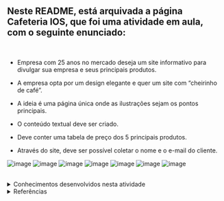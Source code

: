 
##  Neste README, está arquivada a página Cafeteria IOS, que foi uma atividade em aula, com o seguinte enunciado:
<br>

-  Empresa com 25 anos no mercado deseja um site informativo para divulgar sua
empresa e seus principais produtos.

-  A empresa opta por um design elegante e quer um site com “cheirinho de café”.

-  A ideia é uma página única onde as ilustrações sejam os pontos principais.
  
-  O conteúdo textual deve ser criado.
  
-  Deve conter uma tabela de preço dos 5 principais produtos.
  
-  Através do site, deve ser possível coletar o nome e o e-mail do cliente.
  
![image](https://github.com/alibiohenrique/curso-desenvolvimento-web-fullstack/assets/118008033/f22ffb68-6b1e-49c4-b78f-bf0354ca88cc)
![image](https://github.com/alibiohenrique/curso-desenvolvimento-web-fullstack/assets/118008033/f25dfc59-71c1-4a00-9049-3c6dbc0766a2)
![image](https://github.com/alibiohenrique/curso-desenvolvimento-web-fullstack/assets/118008033/4cc0cee4-dcc4-4876-971b-0d40f4be9d9c)
![image](https://github.com/alibiohenrique/curso-desenvolvimento-web-fullstack/assets/118008033/c49a488f-56a9-43dd-b156-11c8b3a4ab0c)
![image](https://github.com/alibiohenrique/curso-desenvolvimento-web-fullstack/assets/118008033/f59e891d-bd18-4ae1-9e9f-1cbb527acfc4)
![image](https://github.com/alibiohenrique/curso-desenvolvimento-web-fullstack/assets/118008033/e56b81be-317d-4b44-af00-f047daa8b506)
![image](https://github.com/alibiohenrique/curso-desenvolvimento-web-fullstack/assets/118008033/262b93aa-272f-4407-9762-81f9b56f29f0)

<br>

<details> 
  <summary> Conhecimentos desenvolvidos nesta atividade </summary>
  
  - `z-index` ( Muda a ordem do empilhamento do eixo Z)
  - navegação com `#`
  - alinhamento dos cards com `text-align`
  - `justify-content:` para justificar os conteúdos
  -  `position: absolute;` position absolute é usada para posicionar elementos HTML de forma precisa em relação ao elemento pai ou à janela do navegador.
  -  `flex-direction: column;` é uma propriedade CSS usada para alinhar itens em um contêiner flex verticalmente em uma única coluna
  -   `flex-wrap: wrap;` é uma propriedade que permite que os itens em um contêiner flexível que não caibam em uma única linha sejam quebrados e movidos para a próxima linha, formando um layout de várias linhas.
  - `background-position: center bottom;` posiciona a imagem de fundo no centro horizontal e na parte inferior vertical do elemento.
  - `background-repeat: no-repeat;` evita que a imagem de fundo seja repetida.
  - `background-size: cover;` redimensiona a imagem de fundo para cobrir completamente o elemento.
  - `background-attachment: fixed;` mantém a imagem de fundo fixa na posição enquanto o conteúdo rola.
  -  `flex: 1;` é uma propriedade abreviada que define a flexibilidade de um item em um contêiner flex. Ela distribui o espaço disponível igualmente entre os itens, fazendo com que eles cresçam ou encolham proporcionalmente.
  - `overflow: auto;` permite a rolagem automática dentro de um elemento quando o conteúdo dentro dele excede as dimensões do elemento. Isso é útil quando você não quer que o conteúdo transborde o elemento, mas deseja que os usuários possam rolar para ver o conteúdo adicional.
  -   `text-decoration: none;` remove a decoração de link de âncoras, como sublinhado.
  -   `list-style: none;` remove os marcadores de lista padrão, como pontos ou números, de listas não ordenadas ou ordenadas.
</details>

<details>
  <summary>
    Referências
  </summary>
  
  -  https://www.youtube.com/watch?v=VP1Aw-qMMnI (z-index)
  -  https://www.youtube.com/watch?v=QX2qyAv_-zg (coffee shop)
  -  https://cdnjs.com/libraries/font-awesome (fontes de texto lib)
  -  https://fontawesome.com/ (site com as fontes)

  
</details>


